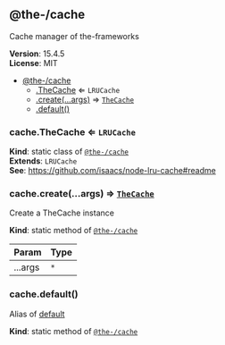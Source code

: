 <!--- Code generated by @the-/script-doc. DO NOT EDIT. -->

<a name="module_@the-/cache"></a>

## @the-/cache
Cache manager of the-frameworks

**Version**: 15.4.5  
**License**: MIT  

* [@the-/cache](#module_@the-/cache)
    * [.TheCache](#module_@the-/cache.TheCache) ⇐ <code>LRUCache</code>
    * [.create(...args)](#module_@the-/cache.create) ⇒ [<code>TheCache</code>](#module_@the-/cache.TheCache)
    * [.default()](#module_@the-/cache.default)

<a name="module_@the-/cache.TheCache"></a>

### cache.TheCache ⇐ <code>LRUCache</code>
**Kind**: static class of [<code>@the-/cache</code>](#module_@the-/cache)  
**Extends**: <code>LRUCache</code>  
**See**: https://github.com/isaacs/node-lru-cache#readme  
<a name="module_@the-/cache.create"></a>

### cache.create(...args) ⇒ [<code>TheCache</code>](#module_@the-/cache.TheCache)
Create a TheCache instance

**Kind**: static method of [<code>@the-/cache</code>](#module_@the-/cache)  

| Param | Type |
| --- | --- |
| ...args | <code>\*</code> | 

<a name="module_@the-/cache.default"></a>

### cache.default()
Alias of [default](#module_@the-/cache.default)

**Kind**: static method of [<code>@the-/cache</code>](#module_@the-/cache)  
